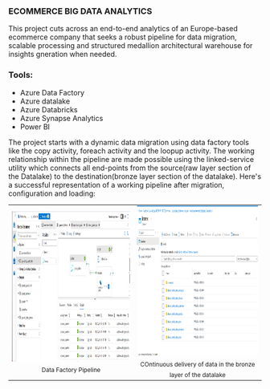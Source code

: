 ### ECOMMERCE BIG DATA ANALYTICS
This project cuts across an end-to-end analytics of an Europe-based ecommerce company that seeks a robust pipeline for data migration, scalable processing and structured medallion architectural warehouse for insights gneration when needed.

### Tools:
- Azure Data Factory
- Azure datalake
- Azure Databricks
- Azure Synapse Analytics
- Power BI

The project starts with a dynamic data migration using data factory tools like the copy activity, foreach activity and the loopup activity. The working relationship within the pipeline are made possible using the linked-service utility which connects all end-points from the source(raw layer section of the Datalake) to the destination(bronze layer section of the datalake).
Here's a successful representation of a working pipeline after migration, configuration and loading:

<table align="center">
  <tr>
    <td align="center">
      <img src="https://github.com/fredie7/Azure_DF_Databricks_Synapse/blob/main/images/data_factory_pipeline.png?raw=true" height="300"><br>
      <sub><b></b> Data Factory Pipeline</sub>
    </td>
    <td align="center">
      <img src="https://github.com/fredie7/Azure_DF_Databricks_Synapse/blob/main/images/euro-lake-bronze.png?raw=true" height="300"><br>
      <sub><b></b> COntinuous delivery of data in the bronze layer of the datalake</sub>
    </td>
  </tr>
</table>
